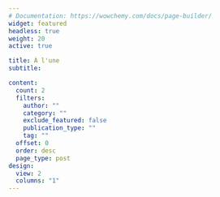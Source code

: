 ```yaml
---
# Documentation: https://wowchemy.com/docs/page-builder/
widget: featured
headless: true
weight: 20
active: true

title: À l'une
subtitle:

content:
  count: 2
  filters:
    author: ""
    category: ""
    exclude_featured: false
    publication_type: ""
    tag: ""
  offset: 0
  order: desc
  page_type: post
design:
  view: 2
  columns: "1"
---
```

